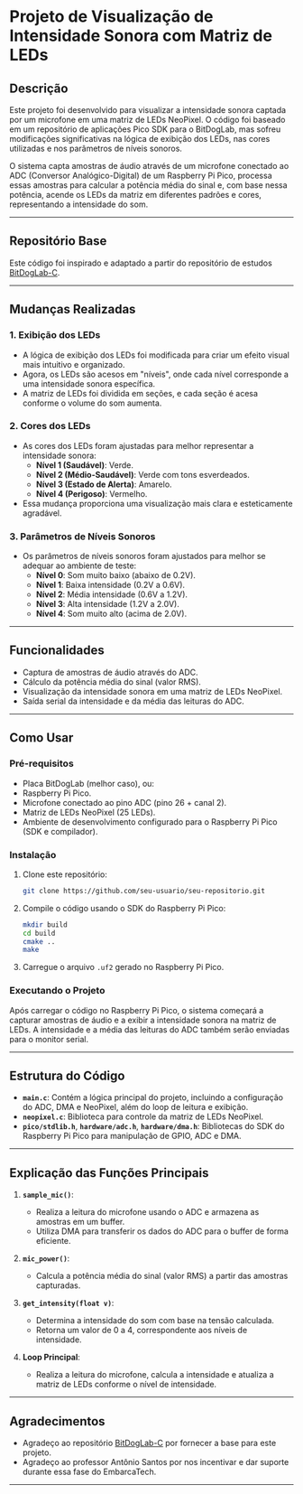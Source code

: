 # Projeto de Visualização de Intensidade Sonora com Matriz de LEDs

## Descrição

Este projeto foi desenvolvido para visualizar a intensidade sonora captada por um microfone em uma matriz de LEDs NeoPixel. O código foi baseado em um repositório de aplicações Pico SDK para o BitDogLab, mas sofreu modificações significativas na lógica de exibição dos LEDs, nas cores utilizadas e nos parâmetros de níveis sonoros.

O sistema capta amostras de áudio através de um microfone conectado ao ADC (Conversor Analógico-Digital) de um Raspberry Pi Pico, processa essas amostras para calcular a potência média do sinal e, com base nessa potência, acende os LEDs da matriz em diferentes padrões e cores, representando a intensidade do som.

---

## Repositório Base

Este código foi inspirado e adaptado a partir do repositório de estudos [BitDogLab-C](https://github.com/BitDogLab/BitDogLab-C).

---

## Mudanças Realizadas

### 1. **Exibição dos LEDs**
- A lógica de exibição dos LEDs foi modificada para criar um efeito visual mais intuitivo e organizado.
- Agora, os LEDs são acesos em "níveis", onde cada nível corresponde a uma intensidade sonora específica.
- A matriz de LEDs foi dividida em seções, e cada seção é acesa conforme o volume do som aumenta.

### 2. **Cores dos LEDs**
- As cores dos LEDs foram ajustadas para melhor representar a intensidade sonora:
  - **Nível 1 (Saudável)**: Verde.
  - **Nível 2 (Médio-Saudável)**: Verde com tons esverdeados.
  - **Nível 3 (Estado de Alerta)**: Amarelo.
  - **Nível 4 (Perigoso)**: Vermelho.
- Essa mudança proporciona uma visualização mais clara e esteticamente agradável.

### 3. **Parâmetros de Níveis Sonoros**
- Os parâmetros de níveis sonoros foram ajustados para melhor se adequar ao ambiente de teste:
  - **Nível 0**: Som muito baixo (abaixo de 0.2V).
  - **Nível 1**: Baixa intensidade (0.2V a 0.6V).
  - **Nível 2**: Média intensidade (0.6V a 1.2V).
  - **Nível 3**: Alta intensidade (1.2V a 2.0V).
  - **Nível 4**: Som muito alto (acima de 2.0V).

---

## Funcionalidades

- Captura de amostras de áudio através do ADC.
- Cálculo da potência média do sinal (valor RMS).
- Visualização da intensidade sonora em uma matriz de LEDs NeoPixel.
- Saída serial da intensidade e da média das leituras do ADC.

---

## Como Usar

### Pré-requisitos

- Placa BitDogLab (melhor caso), ou:
- Raspberry Pi Pico.
- Microfone conectado ao pino ADC (pino 26 + canal 2).
- Matriz de LEDs NeoPixel (25 LEDs).
- Ambiente de desenvolvimento configurado para o Raspberry Pi Pico (SDK e compilador).

### Instalação

1. Clone este repositório:
   ```bash
   git clone https://github.com/seu-usuario/seu-repositorio.git
   ```
2. Compile o código usando o SDK do Raspberry Pi Pico:
   ```bash
   mkdir build
   cd build
   cmake ..
   make
   ```
3. Carregue o arquivo `.uf2` gerado no Raspberry Pi Pico.

### Executando o Projeto

Após carregar o código no Raspberry Pi Pico, o sistema começará a capturar amostras de áudio e a exibir a intensidade sonora na matriz de LEDs. A intensidade e a média das leituras do ADC também serão enviadas para o monitor serial.

---

## Estrutura do Código

- **`main.c`**: Contém a lógica principal do projeto, incluindo a configuração do ADC, DMA e NeoPixel, além do loop de leitura e exibição.
- **`neopixel.c`**: Biblioteca para controle da matriz de LEDs NeoPixel.
- **`pico/stdlib.h`**, **`hardware/adc.h`**, **`hardware/dma.h`**: Bibliotecas do SDK do Raspberry Pi Pico para manipulação de GPIO, ADC e DMA.

---

## Explicação das Funções Principais

1. **`sample_mic()`**:
   - Realiza a leitura do microfone usando o ADC e armazena as amostras em um buffer.
   - Utiliza DMA para transferir os dados do ADC para o buffer de forma eficiente.

2. **`mic_power()`**:
   - Calcula a potência média do sinal (valor RMS) a partir das amostras capturadas.

3. **`get_intensity(float v)`**:
   - Determina a intensidade do som com base na tensão calculada.
   - Retorna um valor de 0 a 4, correspondente aos níveis de intensidade.

4. **Loop Principal**:
   - Realiza a leitura do microfone, calcula a intensidade e atualiza a matriz de LEDs conforme o nível de intensidade.

---

## Agradecimentos

- Agradeço ao repositório [BitDogLab-C](link_para_o_repositório_original) por fornecer a base para este projeto.
- Agradeço ao professor Antônio Santos por nos incentivar e dar suporte durante essa fase do EmbarcaTech.

---